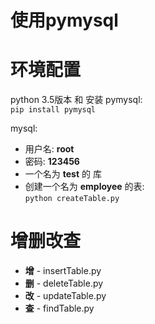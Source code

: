 # 使用pymysql

# 环境配置
python 3.5版本 和 安装 pymysql: <br>
`pip install pymysql`

mysql:
 + 用户名: **root**
 + 密码: **123456**
 + 一个名为 **test** 的 库
 + 创建一个名为 **employee** 的表:<br>
`python createTable.py`

# 增删改查
 + **增** - insertTable.py
 + **删** - deleteTable.py
 + **改** - updateTable.py
 + **查** - findTable.py
